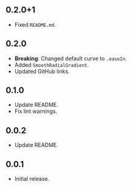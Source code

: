 ## 0.2.0+1

- Fixed `README.md`.

## 0.2.0

- **Breaking**: Changed default curve to `.easeIn`.
- Added `SmoothRadialGradient`.
- Updated GitHub links.

## 0.1.0

- Update README.
- Fix lint warnings.

## 0.0.2

- Update README.

## 0.0.1

- Initial release.

